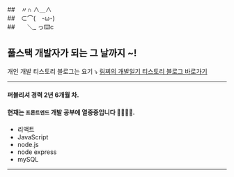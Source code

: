 

##　〃∩ ∧＿∧  
##　⊂⌒(　･ω･)  
##　　＼_ っ⌨️c  
  
## 풀스택 개발자가 되는 그 날까지 ~!  

개인 개발 티스토리 블로그는 요기 ⤵️
[림찌의 개발일기 티스토리 블로그 바로가기](https://haerim95.tistory.com/)

---  

#### 퍼블리셔 경력 2년 6개월 차.  
#### 현재는 `프론트엔드` 개발 공부에 열중중입니다 👩🏻‍💻🔥. 

* 리액트
* JavaScript
* node.js
* node express
* mySQL

---

